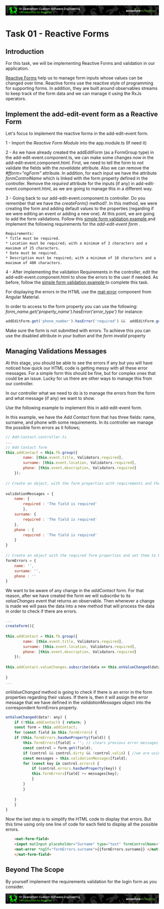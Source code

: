 <p align="center">
    <img src="../../boring-theory-1/resources/header.png">
</p>


# Task 01 - Reactive Forms

## Introduction

For this task, we will be implementing Reactive Forms and validation in our application. 

<a target="_blank" href="https://angular.io/guide/reactive-forms#reactive-forms">Reactive Forms</a> 
help us to manage form inputs whose values can be changed over time. 
Reactive forms use the reactive style of programming for supporting forms. 
In addition, they are built around observables streams to keep track of the form data and we can manage it using the RxJs operators. 



## Implement the add-edit-event form as a Reactive Form 

Let's focus to implement the reactive forms in the add-edit-event form. 

1 - Import the *Reactive Form Module* into the app.module.ts (If need it)

2 - As we have already created the addEditForm (as a FormGroup type) in the add-edit-event.component.ts, 
we can make some changes now in the add-edit-event.component.html. 
First, we need to tell the form to not validate the fields with the *novalidate* attribute. 
Also we can remove the *#fform="ngForm"* attribute. 
In addition, for each input we have the attribute *formControlName* which is linked with the form property defined in the controller. 
Remove the *required* attribute for the inputs (if any) in add-edit-event.component.html, as we are going to manage this in a different way.

3 - Going back to our add-edit-event.component.ts controller. Do you remember that we have the *createForm()* method?. 
In this method, we were creating the form and adding default values to the properties (regarding if we were editing an event or adding a new one). 
At this point, we are going to add the form validations. 
Follow this <a target="_blank" href="https://angular.io/guide/reactive-forms#simple-form-validation">simple form validation example </a> 
and implement the following requirements for the *add-edit-event form* .

    Requirements: 
    * Title must be required.
    * Location must be required; with a minimum of 2 characters and a maximum of 25 characters.
    * Date must be required.
    * Description must be required; with a minimum of 10 characters and a maximum of 400 characters.


4 - After implementing the validation Requirements in the controller, edit the add-edit-event.component.html to show the errors to the user if needed. 
As before, follow the <a target="_blank" href="https://angular.io/guide/reactive-forms#simple-form-validation">simple form validation example </a> 
to complete this task. 

For displaying the errors in the HTML use the 
<a target="_blank" href="https://material.angular.io/components/form-field/overview#error-messages">mat-error</a> component from Angular Material.

In order to access to the form property you can use the following: 
*form_name.get('property_name').hasError('error_type')* for instance: 
```javascript 
addEditForm.get('phone_number').hasError('required') &&  addEditForm.get('phone_number').touched
```


Make sure the form is not submitted with errors. To achieve this you can use the disabled attribute in your button and the *form invalid* property



## Managing Validations Messages

At this stage, you should be able to see the errors if any but you will have noticed how quick our HTML code is getting messy with all these error messages.
For a simple form this should be fine, but for complex ones that could be an issue. Lucky for us there are other ways to manage this from our controller.

In our controller what we need to do is to manage the errors from the form and what message (if any) we want to show. 

Use the following example to implement this in add-edit-event form. 

In this example, we have the *Add Contact* form that has three fields: name, surname, and phone with some requirements. 
In its controller we manage the possible form errors as it follows;

```javascript
// Add-Contact.controller.ts
...
// Add Contact form 
this.addContact = this.fb.group({
        name: [this.event.title, Validators.required],
        surname: [this.event.location, Validators.required],
        phone: [this.event.description, Validators.required]
    });

// Create an object, with the form properties with requirements and their error messages.

validationMessages = {
    name: { 
        required : 'The field is required'
        },
    surname: {
        required : 'The field is required'
    },
    phone : {
        required : 'The field is required'
    }
}

// Create an object with the required form properties and set them to be an empty string. We will assign the value to be equal to the error messages if any.
formErrors = {
    name: '',
    surname: '', 
    phone : ''
}

```

We want to be aware of any change in the *addContact* form. 
For that reason, after we have created the form we will *subscribe* to its *valueChanges* event that returns an observable. 
Then whenever a change is made we will pass the data into a new method that will process the data in order to check if there are errors. 

```javascript
...
createForm(){

this.addContact = this.fb.group({
        name: [this.event.title, Validators.required],
        surname: [this.event.location, Validators.required],
        phone: [this.event.description, Validators.required]
    });

this.addContact.valueChanges.subscribe(data => this.onValueChanged(data));

}
...

```


*onValueChanged* method is going to check if there is an error in the form properties regarding their values. 
If there is, then it will assign the error message that we have defined in the *validationMessages* object into the correspondent formErrors property.

```javascript
onValueChanged(data?: any) {
    if (!this.addContact) { return; }
    const form = this.addContact;
    for (const field in this.formErrors) {
    if (this.formErrors.hasOwnProperty(field)) {
        this.formErrors[field] = ''; // clears previous error messages if any
        const control = form.get(field);
        if (control && control.dirty && !control.valid) { //we are using the dirty property here but you could use any other. 
        const messages = this.validationMessages[field];
        for (const key in control.errors) {
            if (control.errors.hasOwnProperty(key)) {
            this.formErrors[field] += messages[key];
            }
        }
        }

    }
    }
}

```

Now the last step is to simplify the HTML code to display that errors. 
But this time using only one line of code for each field to display all the possible errors. 

```html
    <mat-form-field>
    <input matInput placeholder="Surname" type="text" formControlName="surname" />
    <mat-error *ngIf="formErrors.surname">{{formErrors.surname}} </mat-error>
    </mat-form-field>
```


## Beyond The Scope
By yourself implement the requirements validation for the login form as you consider. 

<p align="center">
    <img src="../../boring-theory-1/resources/header.png">
</p>
